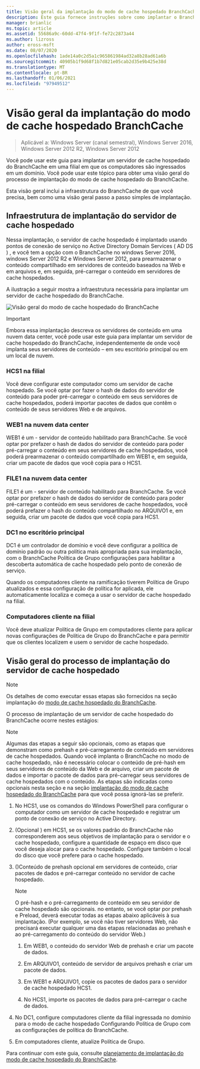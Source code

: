 ```yaml
---
title: Visão geral da implantação do modo de cache hospedado BranchCache
description: Este guia fornece instruções sobre como implantar o BranchCache no modo de cache hospedado em computadores que executam o Windows Server 2016 e o Windows 10
manager: brianlic
ms.topic: article
ms.assetid: 55686a9c-60dd-47f4-9f1f-fe72c2873a44
ms.author: lizross
author: eross-msft
ms.date: 08/07/2020
ms.openlocfilehash: 1ade14a0c2d5a1c965861984ad32a8b28ad61a6b
ms.sourcegitcommit: 40905b1f9d68f1b7d821e05cab2d35e9b425e38d
ms.translationtype: MT
ms.contentlocale: pt-BR
ms.lasthandoff: 01/06/2021
ms.locfileid: "97949512"
---
```

# <a name="branchcache-hosted-cache-mode-deployment-overview"></a>Visão geral da implantação do modo de cache hospedado BranchCache

>Aplicável a: Windows Server (canal semestral), Windows Server 2016, Windows Server 2012 R2, Windows Server 2012

Você pode usar este guia para implantar um servidor de cache hospedado do BranchCache em uma filial em que os computadores são ingressados em um domínio. Você pode usar este tópico para obter uma visão geral do processo de implantação do modo de cache hospedado do BranchCache.

Esta visão geral inclui a infraestrutura do BranchCache de que você precisa, bem como uma visão geral passo a passo simples de implantação.

## <a name="hosted-cache-server-deployment-infrastructure"></a><a name="bkmk_components"></a>Infraestrutura de implantação do servidor de cache hospedado

Nessa implantação, o servidor de cache hospedado é implantado usando pontos de conexão de serviço no Active Directory Domain Services \( AD DS \) , e você tem a opção com o BranchCache no windows Server 2016, windows Server 2012 R2 e Windows Server 2012, para prearmazenar o conteúdo compartilhado em servidores de conteúdo baseados na Web e em arquivos e, em seguida, pré-carregar o conteúdo em servidores de cache hospedados.

A ilustração a seguir mostra a infraestrutura necessária para implantar um servidor de cache hospedado do BranchCache.

![Visão geral do modo de cache hospedado do BranchCache](../../../media/BranchCache-Hcm-Overview/Bc-Hcm-Overview.jpg)

> [!IMPORTANT]
> Embora essa implantação descreva os servidores de conteúdo em uma nuvem data center, você pode usar este guia para implantar um servidor de cache hospedado do BranchCache, independentemente de onde você implanta seus servidores de conteúdo – em seu escritório principal ou em um local de nuvem.

### <a name="hcs1-in-the-branch-office"></a>HCS1 na filial

Você deve configurar este computador como um servidor de cache hospedado. Se você optar por fazer o hash de dados do servidor de conteúdo para poder pré-carregar o conteúdo em seus servidores de cache hospedados, poderá importar pacotes de dados que contêm o conteúdo de seus servidores Web e de arquivos.

### <a name="web1-in-the-cloud-data-center"></a>WEB1 na nuvem data center

WEB1 é um \- servidor de conteúdo habilitado para BranchCache. Se você optar por prefazer o hash de dados do servidor de conteúdo para poder pré-carregar o conteúdo em seus servidores de cache hospedados, você poderá prearmazenar o conteúdo compartilhado em WEB1 e, em seguida, criar um pacote de dados que você copia para o HCS1.

### <a name="file1-in-the-cloud-data-center"></a>FILE1 na nuvem data center

FILE1 é um \- servidor de conteúdo habilitado para BranchCache. Se você optar por prefazer o hash de dados do servidor de conteúdo para poder pré-carregar o conteúdo em seus servidores de cache hospedados, você poderá prefazer o hash do conteúdo compartilhado no ARQUIVO1 e, em seguida, criar um pacote de dados que você copia para HCS1.

### <a name="dc1-in-the-main-office"></a>DC1 no escritório principal

DC1 é um controlador de domínio e você deve configurar a política de domínio padrão ou outra política mais apropriada para sua implantação, com o BranchCache Política de Grupo configurações para habilitar a descoberta automática de cache hospedado pelo ponto de conexão de serviço.

Quando os computadores cliente na ramificação tiverem Política de Grupo atualizados e essa configuração de política for aplicada, ele automaticamente localiza e começa a usar o servidor de cache hospedado na filial.

### <a name="client-computers-in-the-branch-office"></a>Computadores cliente na filial

Você deve atualizar Política de Grupo em computadores cliente para aplicar novas configurações de Política de Grupo do BranchCache e para permitir que os clientes localizem e usem o servidor de cache hospedado.

## <a name="hosted-cache-server-deployment-process-overview"></a><a name="bkmk_overview"></a>Visão geral do processo de implantação do servidor de cache hospedado

>[!NOTE]
>Os detalhes de como executar essas etapas são fornecidos na seção implantação do [modo de cache hospedado do BranchCache](4-Bc-Hcm-Deployment.md).

O processo de implantação de um servidor de cache hospedado do BranchCache ocorre nestes estágios:

>[!NOTE]
>Algumas das etapas a seguir são opcionais, como as etapas que demonstram como prehash e pré-carregamento de conteúdo em servidores de cache hospedados. Quando você implanta o BranchCache no modo de cache hospedado, não é necessário colocar o conteúdo de pré-hash em seus servidores de conteúdo da Web e de arquivo, criar um pacote de dados e importar o pacote de dados para pré-carregar seus servidores de cache hospedados com o conteúdo. As etapas são indicadas como opcionais nesta seção e na seção [implantação do modo de cache hospedado do BranchCache](4-Bc-Hcm-Deployment.md) para que você possa ignorá-las se preferir.

1. No HCS1, use os comandos do Windows PowerShell para configurar o computador como um servidor de cache hospedado e registrar um ponto de conexão de serviço no Active Directory.

2. \(Opcional \) em HCS1, se os valores padrão do BranchCache não corresponderem aos seus objetivos de implantação para o servidor e o cache hospedado, configure a quantidade de espaço em disco que você deseja alocar para o cache hospedado. Configure também o local do disco que você prefere para o cache hospedado.

3. \(\)Conteúdo de prehash opcional em servidores de conteúdo, criar pacotes de dados e pré-carregar conteúdo no servidor de cache hospedado.

    > [!NOTE]
    > O pré-hash e o pré-carregamento de conteúdo em seu servidor de cache hospedado são opcionais. no entanto, se você optar por prehash e Preload, deverá executar todas as etapas abaixo aplicáveis à sua implantação. \(Por exemplo, se você não tiver servidores Web, não precisará executar qualquer uma das etapas relacionadas ao prehash e ao pré-carregamento do conteúdo do servidor Web.\)

    1. Em WEB1, o conteúdo do servidor Web de prehash e criar um pacote de dados.

    2. Em ARQUIVO1, conteúdo de servidor de arquivos prehash e criar um pacote de dados.

    3. Em WEB1 e ARQUIVO1, copie os pacotes de dados para o servidor de cache hospedado HCS1.

    4. No HCS1, importe os pacotes de dados para pré-carregar o cache de dados.

4. No DC1, configure computadores cliente da filial ingressada no domínio para o modo de cache hospedado Configurando Política de Grupo com as configurações de política do BranchCache.

5. Em computadores cliente, atualize Política de Grupo.

Para continuar com este guia, consulte [planejamento de implantação do modo de cache hospedado do BranchCache](3-Bc-Hcm-Plan.md).